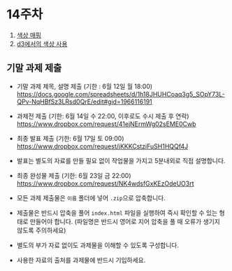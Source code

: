 14주차
===

1. [색상 매핑](./01_mapColor.md)
2. [d3에서의 색상 사용](./02_d3color.md)



## 기말 과제 제출

- 기말 과제 제목, 설명 제출 (기한 : 6월 12일 월 18:00)
https://docs.google.com/spreadsheets/d/1h18JHUHCoaq3g5_SOpY73L-QPv-NqHBfSz3LRsd0QrE/edit#gid=1966116191


- 과제전 제출 (기한: 6월 14일 수 22:00, 이후로도 수시 제출 후 연락)
https://www.dropbox.com/request/41ejNErmWg02sEME0Cwb

- 최종 발표 제출 (기한: 6월 17일 토 09:00)
https://www.dropbox.com/request/jKKKCstziFuSH1HQQf4J
 - 발표는 별도의 자료를 만들 필요 없이 작업물을 가지고 5분내외로 직접 설명합니다.


- 최종 완성물 제출 (기한: 6월 23일 금 22:00)
https://www.dropbox.com/request/NK4wdsfGxKEzOdeUO3rt


- 모든 과제 제출물은 `이름` 폴더에 넣어 `.zip`으로 압축합니다.
- 제출물은 반드시 압축을 풀어 `index.html` 파일을 실행하여 즉시 확인할 수 있는 형태로 만들어야 합니다. (파일명은 반드시 영어로 지어 압축을 풀 때 오류가 생기지 않도록 주의하세요)
 - 별도의 부가 자료 없이도 과제물을 이해할 수 있도록 구성합니다.
 - 사용한 자료의 출처를 과제물에 반드시 기입하세요.

